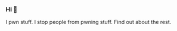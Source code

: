 ### Hi 👋

<!--
**blueshark42/blueshark42** is a ✨ _special_ ✨ repository because its `README.md` (this file) appears on your GitHub profile.
31:69:59:6c:6f:31:69:59:6c:5e:31:69:59:6c:5c:31:69:59:6c:4b:31:69:59:6c:54:31:69:59:6c:52:31:69:59:6c:4c:31:69:59:6c:59:31:69:59:6c:59:31:69:59:6c:55:31:69:59:6c:54:31:69:59:6c:4b:31:69:59:6c:54:31:69:59:6c:55:31:69:59:6c:5a:31:69:59:6c:5e:31:69:59:6c:5c:31:69:59:6c:62:31:69:59:6c:4b:31:69:59:6c:40:31:69:59:6c:5c:31:69:59:6c:4b:31:69:59:6c:4c:31:69:59:6c:52:31:69:59:6c:52:31:69:59:6c:4b:31:69:59:6c:50:31:69:59:6c:6e:31:69:59:6c:60:31:69:59:6c:40:31:69:59:6c:4b:31:69:59:6c:4c:31:69:59:6c:6e:31:69:59:6c:64:31:69:59:6c:4b:31:69:59:6c:52:31:69:59:6c:60:31:69:59:6d:23:31:69:59:6c:5c:36:59:43:40:3e:38:4f:75:30:6a:3d:5d:5c:28:2c:3e:27:57:46:68:40:72:3f:2a:74:38:4f:6e:23:3e:40:37:2a:40:39:40:72:35:37:6c:38:4f:52:4b:38:36:59:43:3d:58:3a:2f:6c:46:5e:3a:2e:52:66:35:3d:44:3c:22:4b:3c:60:44:4f:49:3c:2c:46:4c:34:3a:47:59:3d:37:40:73:3a:28:21
Here are some ideas to get you started: 

- 🔭 I’m currently working on ...
- 🌱 I’m currently learning ...
- 👯 I’m looking to collaborate on ...
- 🤔 I’m looking for help with ...
- 💬 Ask me about ...
- 📫 How to reach me: ...
- 😄 Pronouns: ...
- ⚡ Fun fact: ...
-->

I pwn stuff. I stop people from pwning stuff. Find out about the rest.
